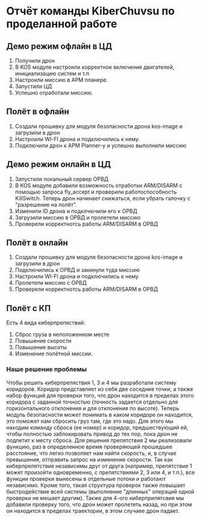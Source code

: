 # Отчёт команды KiberChuvsu по проделанной работе 

## Демо режим офлайн в ЦД  
1. Получили дрон
2. В KOS модуле настроили корректное включение двигателей, инициализацию систем и т.п
3. Настроили миссию в APM планере.
4. Запустили ЦД
5. Успешно отработали миссию.
   
## Полёт в офлайн 
1. Создали прошивку для модуля безопасности дрона kos-image и загрузили в дрон
2. Настроили WI-FI дрона и подключились к нему.
3. Подключили дрон к APM Planner-у и успешно выполнили миссию

## Демо режим онлайн в ЦД 
1. Запустили локальный сервер ОРВД
2. В KOS модуле добавили возможность отработки ARM/DISARM с помощью запроса fly_accept и проверили работоспособность KillSwitch. Теперь дрон начинает снижаться, если убрать галочку с "разрешение на полёт".
3. Изменили ID дрона и подклчючили его к ОРВД
4. Загрузили миссию в ОРВД и пролетели миссию
5. Проверели корректнотсь работы ARM/DISARM в ОРВД

## Полёт в онлайн 
1. Создали прошивку для модуля безопасности дрона kos-image и загрузили в дрон
2. Подключились к ОРВД и закинули туда миссию
3. Настроили WI-FI дрона и подключились к нему
4. Пролетели миссию с ОРВД
5. Проверели корректнотсь работы ARM/DISARM в ОРВД

## Полёт с КП
Есть 4 вида киберпрепяствий:
1. Сброс груза в  неположенном месте
2. Повышение скорости
3. Повышение высоты
4. Изменение полётной миссии.
### Наше решение проблемы 
Чтобы решить киберпрепяствия 1, 3 и 4 мы разработали систему коридоров. Коридор представляет из себя две соседние точки, а также набор функций для проверки того, что дрон находится в пределах этого коридора с заданной точностью (точность задается отдельно для горизонтального отклонения и для отклонения по высоте). Теперь модуль безопасности может понимать в каком коридоре он находится, это поможет нам сбросить груз там, где это надо. Для этого мы находим команду сброса (ее номер) и коридор, предшествующий ей, чтобы полностью заблокировать привод до тех пор, пока дрон не подлетит к месту сброса.  Для решения препятствия 2 мы реализовали функцию, раз в определенное время проверяющей прошедшее расстояние, что легко позволяет нам найти скорость, и, в случае превышения, отправить запрос на изменение скорости. Так как киберпрепятствия независимы друг от друга (например, препятствие 1 может произойти одновременно, с препятствиями 2, 3 или 4, и т.п.),  все функции проверки вынесены в отдельные потоки и работают независимо. Кроме того, такая структура проверок также повышает быстродействие всей системы (выполнение "длинных" операций одной проверки не мешает другим). Также для 4-ого киберприпятсвия мы добавили проверку того, что дрон может пролететь назад, но при этом он находится в пределах траектории, в этом случаее дрон падает. 



